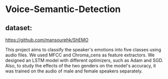 # Voice-Semantic-Detection
## dataset:
https://github.com/mansourehk/ShEMO


This project aims to classify the speaker's emotions into five classes using audio files. We used MFCC and Chroma_cens as feature extractors.
We designed an LSTM model with different optimizers, such as Adam and SGD.
Also, to study the effects of the two genders on the model's accuracy, it was trained on the audio of male and female speakers separately.

